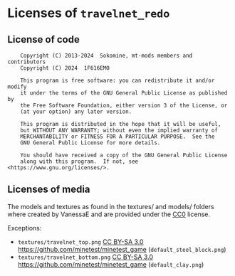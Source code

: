 # Licenses of `travelnet_redo`

## License of code

        Copyright (C) 2013-2024  Sokomine, mt-mods members and contributors
        Copyright (C) 2024  1F616EMO

        This program is free software: you can redistribute it and/or modify
        it under the terms of the GNU General Public License as published by
        the Free Software Foundation, either version 3 of the License, or
        (at your option) any later version.

        This program is distributed in the hope that it will be useful,
        but WITHOUT ANY WARRANTY; without even the implied warranty of
        MERCHANTABILITY or FITNESS FOR A PARTICULAR PURPOSE.  See the
        GNU General Public License for more details.

        You should have received a copy of the GNU General Public License
        along with this program.  If not, see <https://www.gnu.org/licenses/>.

## Licenses of media

The models and textures as found in the textures/ and models/ folders where created by VanessaE
and are provided under the [CC0](https://creativecommons.org/publicdomain/zero/1.0/) license.

Exceptions:

* `textures/travelnet_top.png` [CC BY-SA 3.0](https://creativecommons.org/licenses/by-sa/3.0/) https://github.com/minetest/minetest_game (`default_steel_block.png`)
* `textures/travelnet_bottom.png` [CC BY-SA 3.0](https://creativecommons.org/licenses/by-sa/3.0/) https://github.com/minetest/minetest_game (`default_clay.png`)
